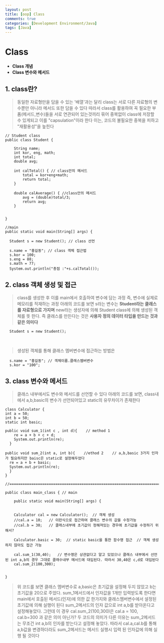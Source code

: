 ```yaml
---
layout: post
title: [oop] Class
comments: true
categories: [Development Environment/Java]
tags: [Java]
---
```


# Class

* __Class 개념__
* __Class 변수와 메서드__


## 1. class란?
>동일한 자료형만을 담을 수 있는 '배열'과는 달리 class는 서로 다른 자료형의 변수뿐만 아니라 메서드 또한 담을 수 있다
> 따라서 class를 활용하여 꼭 필요한 부품(메서드,변수)들을 서로 연관되어 있는것끼리 묶어 중복없이 class에 저장할 수 있게되고 이를 "capsulation"이라 한다
> 이는, 코드의 불필요한 중복을 피하고 "재활용성"을 높힌다
```{.java}
// Student class
public class Student {

	String name;
	int kor, eng, math;
	int total;
	double avg;

	int calTotal() { // class안의 메서드
		total = kor+eng+math;
		return total;
	}

	double calAverage() { //class안의 메서드
		avg = (double)total/3;
		return avg;
	}


}
```
```{.java}
//main
public static void main(String[] args) {

  Student s = new Student(); // class 선언

  s.name = "홍길동"; // class 객체 접근법
  s.kor = 100;
  s.eng = 88;
  s.math = 77;
  System.out.println("총점 :"+s.calTotal());
```
## 2. class 객체 생성 및 접근
> class를 생성한 후 이를 main에서 호출하여 변수에 담는 과정
> 즉, 변수에 실제로 메모리를 적재하는 과정
> 아래의 코드를 보면 s라는 변수는 __Student라는 클래스를 자료형으로 가지며__ new라는 생성자에 의해 Student class에 의해 생성된 객체를 뜻 한다.
> 즉 클래스를 만든다는 것은 __사용자 정의 데이터 타입을 만드는 것과 같은 의미다__
```
  Student s = new Student();
```

<br>

> 생성된 객체를 통해 클래스 멤버변수에 접근하는 방법은
```
  s.name = "홍길동"; // 객체이름.클래스멤버변수
  s.kor = "100";
```

## 3. class 변수와 메서드
> 클래스 내부에서도 변수와 메서드를 선언할 수 있다
> 아래의 코드를 보면, class내에서 a,b,basic의 변수가 선언되어있고 static의 유무차이가 존재한다
```{.java}
class Calculator {
int a = 50;
int b = 50;
static int basic;

public void sum_1(int c , int d){    // method 1
    re = a + b + c + d;
    System.out.println(re);
  }

public void sum_2(int a, int b){    //ethod 2    // a,b,basic 3가지 인자가 필요하지만 baisc은 static로 설정해두었다
  re = a + b + basic;
  System.out.println(re);
  }
}

//============================================================================================================

public class main_class { // main

    public static void main(String[] args) {


    Calculator cal = new Calculator();  // 객체 생성
    //cal.a = 10;   // 이런식으로 접근하여 클래스 변수의 값을 수정가능
    //cal.b = 30;   // 클래스내부에 초기값이 정해져있는 경우에 초기값을 수정하기 위해서?

    Calculator.basic = 30;  // static basic을 통한 함수명 접근  // 객체 생성하지 않아도 접근 가능

    cal.sum_1(30,40);   // 변수명은 상관없다고 알고 있었으나 클래스 내부에서 선언된 int a,b의 경우 그대로 클래수내부 메서드에 대입된다. 따라서 30,40은 c,d로 대입된다
    cal.sum_2(100,300);   


}
```
> 위 코드를 보면 클래스 멤버변수로 a,basic은 초기값을 설정해 두지 않았고 b는 초기값을 20으로 주었다. sum_1메서드에서 인자값을 1개만 입력받도록 한다면 main에서 호출된 메서드(인자)에 의한 값 한가지와 클래스멤버변수에서 설정된 초기값에 의해 실행이 된다
> sum_2메서드의 인자 값으로 int a,b를 받아온다고 설정해놓았다. 그런데 이 경우 cal.sum_2(100,300)은 cal.a = 100, cal.b=300 과 같은 의미 아닌가?
> 두 코드의 의미가 다른 이유는 sum_2메서드는 무조건 int a,b의 인자를 받는다고 설정해 놓았다. 따라서 cal.a,cal.b를 통해 a,b값을 변경하더라도 sum_2메서드는 메서드 실행시 입력 된 인자값에 의해 실행 될 것이다

<br>

>
